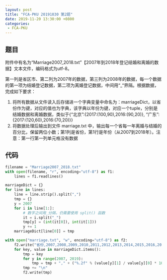 ```yaml
---
layout: post
title: "FCA-PKU 20191030 第2题"
date: 2019-11-20 13:30:00 +0800
categories: 
 - FCA-PKU
---
```


## 题目

附件中有名为“Marriage2007_2018.txt”【2007年到2018年登记结婚和离婚的数据】文本文件，编码格式为utf-8。

<!-- more -->

第一列是省区市、第二列为2007年的数据，第三列为2008年的数据，每一个数据的第一项为结婚登记数据，第二项为离婚登记数据，中间用“_“界隔。根据数据，完成如下要求：
1. 将所有数据从文件读入后存储进一个字典变量中命名为：marriageDict，以省份作为键，对应的值也为字典，该字典以年份为键，对应一个tuple，分别是结婚数据和离婚数据，类似于{“北京”:{2017:(100,90),2016:(90,20)}, “广东”:{2017:(120,60),2016:(70,20)}}
2. 将数据处理后输出到文件 marriage.txt 中，输出每一个省每一年离婚与结婚的百分比，保留两位小数；第1列是省份，第1行是年份（从2007到2018年）。注意：第一行第一列单元格没有数据

## 代码

```python
filename = "Marriage2007_2018.txt"
with open(filename, "r", encoding="utf-8") as f1:
    lines = f1.readlines()

marriageDict = {}
for line in lines:
    line = line.strip().split(",")
    tmp = {}
    y = 2007
    for i in line[1:]:
        # 数字之间用_分隔，仍需要使用 split() 函数
        it = i.split("_")
        tmp[y] = (int(it[0]), int(it[1]))
        y += 1
    marriageDict[line[0]] = tmp

with open("marriage.txt", "w", encoding="utf-8") as f2:
    f2.write("省份,2007,2008,2009,2010,2011,2012,2013,2014,2015,2016,2017,2018\n")
    for key, value in marriageDict.items():
        tmp = key
        for y in range(2007, 2019):
            tmp = tmp + "," + ("%.2f" % (value[y][1] / value[y][0] * 100)) + "%"
        tmp += "\n"
        f2.write(tmp)
```